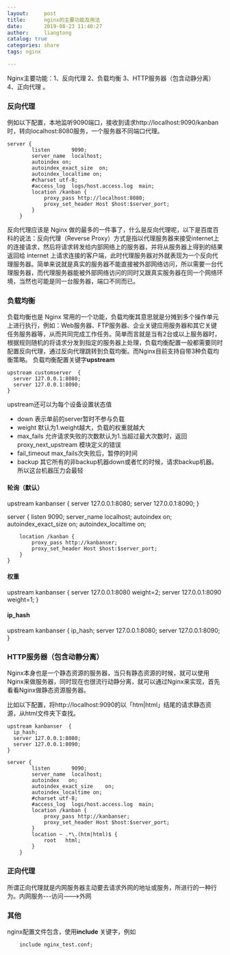 ```yaml
---
layout:     post
title:      nginx的主要功能及用法
date:       2019-08-23 11:40:27
author:     liangtong
catalog: true
categories: share
tags: nginx

---
```


Nginx主要功能：1、反向代理 2、负载均衡 3、HTTP服务器（包含动静分离） 4、正向代理 。

### 反向代理

例如以下配置，本地监听9090端口，接收到请求http://localhost:9090/kanban时，转向localhost:8080服务，一个服务器不同端口代理。

```nginx config
server {
        listen       9090;
        server_name  localhost;
        autoindex on;
        autoindex_exact_size  on;
        autoindex_localtime on;
        #charset utf-8;
        #access_log  logs/host.access.log  main;
        location /kanban {
            proxy_pass http://localhost:8080;
            proxy_set_header Host $host:$server_port;
        }
    }
```

反向代理应该是 Nginx 做的最多的一件事了，什么是反向代理呢，以下是百度百科的说法：反向代理（Reverse Proxy）方式是指以代理服务器来接受internet上的连接请求，然后将请求转发给内部网络上的服务器，并将从服务器上得到的结果返回给 internet 上请求连接的客户端，此时代理服务器对外就表现为一个反向代理服务器。简单来说就是真实的服务器不能直接被外部网络访问，所以需要一台代理服务器，而代理服务器能被外部网络访问的同时又跟真实服务器在同一个网络环境，当然也可能是同一台服务器，端口不同而已。 


### 负载均衡

负载均衡也是 Nginx 常用的一个功能，负载均衡其意思就是分摊到多个操作单元上进行执行，例如：Web服务器、FTP服务器、企业关键应用服务器和其它关键任务服务器等，从而共同完成工作任务。简单而言就是当有2台或以上服务器时，根据规则随机的将请求分发到指定的服务器上处理，负载均衡配置一般都需要同时配置反向代理，通过反向代理跳转到负载均衡。而Nginx目前支持自带3种负载均衡策略。 
负载均衡配置关键字**upstream**

```nginx config
upstream customserver  {
  server 127.0.0.1:8080;
  server 127.0.0.1:8090;
}
```

upstream还可以为每个设备设置状态值

+ down 表示单前的server暂时不参与负载
+ weight 默认为1.weight越大，负载的权重就越大
+ max_fails 允许请求失败的次数默认为1.当超过最大次数时，返回proxy_next_upstream 模块定义的错误
+ fail_timeout max_fails次失败后，暂停的时间
+ backup 其它所有的非backup机器down或者忙的时候，请求backup机器。所以这台机器压力会最轻

#### 轮询（默认）

upstream kanbanser  {
  server 127.0.0.1:8080;
  server 127.0.0.1:8090;
}

server {
        listen       9090;
        server_name  localhost;
        autoindex	on;
        autoindex_exact_size	on;
        autoindex_localtime	on;

        location /kanban {
            proxy_pass http://kanbanser;
            proxy_set_header Host $host:$server_port;
        }
    }

#### 权重

upstream kanbanser  {
  server 127.0.0.1:8080 weight=2;
  server 127.0.0.1:8090 weight=1;
}

#### ip_hash

upstream kanbanser  {
  ip_hash; 
  server 127.0.0.1:8080;
  server 127.0.0.1:8090;
}


### HTTP服务器（包含动静分离）

Nginx本身也是一个静态资源的服务器，当只有静态资源的时候，就可以使用Nginx来做服务器，同时现在也很流行动静分离，就可以通过Nginx来实现，首先看看Nginx做静态资源服务器。

比如以下配置，将http://localhost:9090的以「htm|html」结尾的请求静态资源，从html文件夹下查找。


```nginx config
upstream kanbanser  {
  ip_hash; 
  server 127.0.0.1:8080;
  server 127.0.0.1:8090;
}

server {
        listen       9090;
        server_name  localhost;
        autoindex	on;
        autoindex_exact_size	on;
        autoindex_localtime	on;
        #charset utf-8;
        #access_log  logs/host.access.log  main;
        location /kanban {
            proxy_pass http://kanbanser;
            proxy_set_header Host $host:$server_port;
        }
        location ~ .*\.(htm|html)$ {
            root   html;
        }
    }
```

### 正向代理

所谓正向代理就是内网服务器主动要去请求外网的地址或服务，所进行的一种行为。内网服务---访问--->外网



### 其他

nginx配置文件包含，使用**include** 关键字，例如

```nginx config
    include nginx_test.conf;
```

